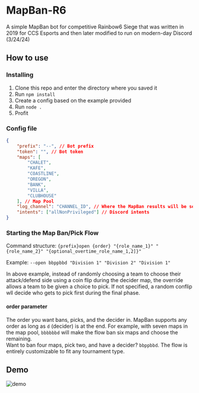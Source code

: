 # MapBan-R6
A simple MapBan bot for competitive Rainbow6 Siege that was written in 2019 for CCS Esports and then later modified to run on modern-day Discord (3/24/24)

## How to use
### Installing
1. Clone this repo and enter the directory where you saved it
2. Run `npm install`
3. Create a config based on the example provided
4. Run `node .`
5. Profit

### Config file
```json
{
    "prefix": "--", // Bot prefix
    "token": "", // Bot token
    "maps": [
        "CHALET",
        "KAFE",
        "COASTLINE",
        "OREGON", 
        "BANK", 
        "VILLA",
        "CLUBHOUSE"
    ], // Map Pool
    "log_channel": "CHANNEL_ID", // Where the MapBan results will be sent, meant to provide production teams with realtime info.
    "intents": ["allNonPrivileged"] // Discord intents
}
```

### Starting the Map Ban/Pick Flow
Command structure: `{prefix}open {order} "{role_name_1}" "{role_name_2}" "{optional_overtime_role_name_1,2]}"`

Example: `--open bbppbbd "Division 1" "Division 2" "Division 1"`

In above example, instead of randomly choosing a team to choose their attack/defend side using a coin flip during the decider map, the override allows a team to be given a choice to pick. If not specified, a random conflip wll decide who gets to pick first during the final phase.

#### order parameter
The order you want bans, picks, and the decider in. MapBan supports any order as long as `d` (decider) is at the end. For example, with seven maps in the map pool, `bbbbbbd` will make the flow ban six maps and choose the remaining.\
Want to ban four maps, pick two, and have a decider? `bbppbbd`. The flow is entirely customizable to fit any tournament type.

## Demo
![demo](https://i.imgur.com/dPVbSe2.gif)